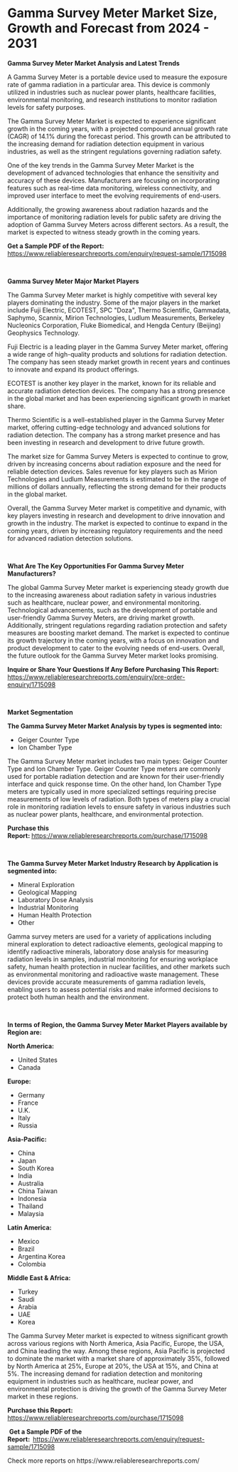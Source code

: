 <p><h1>Gamma Survey Meter Market Size, Growth and Forecast from 2024 - 2031</h1></p><p><strong>Gamma Survey Meter Market Analysis and Latest Trends</strong></p>
<p><p>A Gamma Survey Meter is a portable device used to measure the exposure rate of gamma radiation in a particular area. This device is commonly utilized in industries such as nuclear power plants, healthcare facilities, environmental monitoring, and research institutions to monitor radiation levels for safety purposes.</p><p>The Gamma Survey Meter Market is expected to experience significant growth in the coming years, with a projected compound annual growth rate (CAGR) of 14.1% during the forecast period. This growth can be attributed to the increasing demand for radiation detection equipment in various industries, as well as the stringent regulations governing radiation safety.</p><p>One of the key trends in the Gamma Survey Meter Market is the development of advanced technologies that enhance the sensitivity and accuracy of these devices. Manufacturers are focusing on incorporating features such as real-time data monitoring, wireless connectivity, and improved user interface to meet the evolving requirements of end-users.</p><p>Additionally, the growing awareness about radiation hazards and the importance of monitoring radiation levels for public safety are driving the adoption of Gamma Survey Meters across different sectors. As a result, the market is expected to witness steady growth in the coming years.</p></p>
<p><strong>Get a Sample PDF of the Report:&nbsp;</strong> <a href="https://www.reliableresearchreports.com/enquiry/request-sample/1715098">https://www.reliableresearchreports.com/enquiry/request-sample/1715098</a></p>
<p>&nbsp;</p>
<p><strong>Gamma Survey Meter Major Market Players</strong></p>
<p><p>The Gamma Survey Meter market is highly competitive with several key players dominating the industry. Some of the major players in the market include Fuji Electric, ECOTEST, SPC "Doza", Thermo Scientific, Gammadata, Saphymo, Scannix, Mirion Technologies, Ludlum Measurements, Berkeley Nucleonics Corporation, Fluke Biomedical, and Hengda Century (Beijing) Geophysics Technology.</p><p>Fuji Electric is a leading player in the Gamma Survey Meter market, offering a wide range of high-quality products and solutions for radiation detection. The company has seen steady market growth in recent years and continues to innovate and expand its product offerings.</p><p>ECOTEST is another key player in the market, known for its reliable and accurate radiation detection devices. The company has a strong presence in the global market and has been experiencing significant growth in market share.</p><p>Thermo Scientific is a well-established player in the Gamma Survey Meter market, offering cutting-edge technology and advanced solutions for radiation detection. The company has a strong market presence and has been investing in research and development to drive future growth.</p><p>The market size for Gamma Survey Meters is expected to continue to grow, driven by increasing concerns about radiation exposure and the need for reliable detection devices. Sales revenue for key players such as Mirion Technologies and Ludlum Measurements is estimated to be in the range of millions of dollars annually, reflecting the strong demand for their products in the global market.</p><p>Overall, the Gamma Survey Meter market is competitive and dynamic, with key players investing in research and development to drive innovation and growth in the industry. The market is expected to continue to expand in the coming years, driven by increasing regulatory requirements and the need for advanced radiation detection solutions.</p></p>
<p>&nbsp;</p>
<p><strong>What Are The Key Opportunities For Gamma Survey Meter Manufacturers?</strong></p>
<p><p>The global Gamma Survey Meter market is experiencing steady growth due to the increasing awareness about radiation safety in various industries such as healthcare, nuclear power, and environmental monitoring. Technological advancements, such as the development of portable and user-friendly Gamma Survey Meters, are driving market growth. Additionally, stringent regulations regarding radiation protection and safety measures are boosting market demand. The market is expected to continue its growth trajectory in the coming years, with a focus on innovation and product development to cater to the evolving needs of end-users. Overall, the future outlook for the Gamma Survey Meter market looks promising.</p></p>
<p><strong>Inquire or Share Your Questions If Any Before Purchasing This Report:</strong> <a href="https://www.reliableresearchreports.com/enquiry/pre-order-enquiry/1715098">https://www.reliableresearchreports.com/enquiry/pre-order-enquiry/1715098</a></p>
<p>&nbsp;</p>
<p><strong>Market Segmentation</strong></p>
<p><strong>The Gamma Survey Meter Market Analysis by types is segmented into:</strong></p>
<p><ul><li>Geiger Counter Type</li><li>Ion Chamber Type</li></ul></p>
<p><p>The Gamma Survey Meter market includes two main types: Geiger Counter Type and Ion Chamber Type. Geiger Counter Type meters are commonly used for portable radiation detection and are known for their user-friendly interface and quick response time. On the other hand, Ion Chamber Type meters are typically used in more specialized settings requiring precise measurements of low levels of radiation. Both types of meters play a crucial role in monitoring radiation levels to ensure safety in various industries such as nuclear power plants, healthcare, and environmental protection.</p></p>
<p><strong>Purchase this Report:&nbsp;</strong><a href="https://www.reliableresearchreports.com/purchase/1715098">https://www.reliableresearchreports.com/purchase/1715098</a></p>
<p>&nbsp;</p>
<p><strong>The Gamma Survey Meter Market Industry Research by Application is segmented into:</strong></p>
<p><ul><li>Mineral Exploration</li><li>Geological Mapping</li><li>Laboratory Dose Analysis</li><li>Industrial Monitoring</li><li>Human Health Protection</li><li>Other</li></ul></p>
<p><p>Gamma survey meters are used for a variety of applications including mineral exploration to detect radioactive elements, geological mapping to identify radioactive minerals, laboratory dose analysis for measuring radiation levels in samples, industrial monitoring for ensuring workplace safety, human health protection in nuclear facilities, and other markets such as environmental monitoring and radioactive waste management. These devices provide accurate measurements of gamma radiation levels, enabling users to assess potential risks and make informed decisions to protect both human health and the environment.</p></p>
<p>&nbsp;</p>
<p><strong>In terms of Region, the Gamma Survey Meter Market Players available by Region are:</strong></p>
<p>
    <p> <strong> North America: </strong>
        <ul>
            <li>United States</li>
            <li>Canada</li>
        </ul>
        </p> 
    <p> <strong> Europe: </strong>
        <ul>
            <li>Germany</li>
            <li>France</li>
            <li>U.K.</li>
            <li>Italy</li>
            <li>Russia</li>
        </ul>
        </p> 
    <p> <strong> Asia-Pacific: </strong>
        <ul>
            <li>China</li>
            <li>Japan</li>
            <li>South Korea</li>
            <li>India</li>
            <li>Australia</li>
            <li>China Taiwan</li>
            <li>Indonesia</li>
            <li>Thailand</li>
            <li>Malaysia</li>
        </ul>
        </p> 
    <p> <strong> Latin America: </strong>
        <ul>
            <li>Mexico</li>
            <li>Brazil</li>
            <li>Argentina Korea</li>
            <li>Colombia</li>
        </ul>
        </p> 
    <p> <strong> Middle East & Africa: </strong>
        <ul>
            <li>Turkey</li>
            <li>Saudi</li>
            <li>Arabia</li>
            <li>UAE</li>
            <li>Korea</li>
        </ul>
    </p>
    </p>
<p><p>The Gamma Survey Meter market is expected to witness significant growth across various regions with North America, Asia Pacific, Europe, the USA, and China leading the way. Among these regions, Asia Pacific is projected to dominate the market with a market share of approximately 35%, followed by North America at 25%, Europe at 20%, the USA at 15%, and China at 5%. The increasing demand for radiation detection and monitoring equipment in industries such as healthcare, nuclear power, and environmental protection is driving the growth of the Gamma Survey Meter market in these regions.</p></p>
<p><strong>Purchase this Report: </strong><a href="https://www.reliableresearchreports.com/purchase/1715098">https://www.reliableresearchreports.com/purchase/1715098</a></p>
<p>&nbsp;<strong>Get a Sample PDF of the Report:&nbsp;&nbsp;</strong><a href="https://www.reliableresearchreports.com/enquiry/request-sample/1715098">https://www.reliableresearchreports.com/enquiry/request-sample/1715098</a></p>
<p><strong></strong></p>
<p>Check more reports on https://www.reliableresearchreports.com/</p>